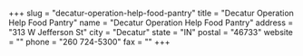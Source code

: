 +++
slug = "decatur-operation-help-food-pantry"
title = "Decatur Operation Help Food Pantry"
name = "Decatur Operation Help Food Pantry"
address = "313 W Jefferson St"
city = "Decatur"
state = "IN"
postal = "46733"
website = ""
phone = "260 724-5300"
fax = ""
+++
